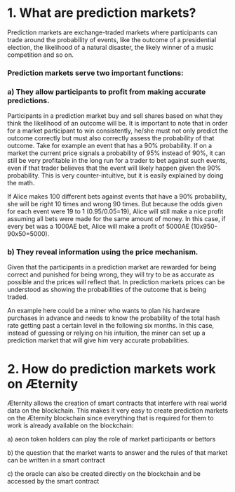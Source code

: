 # 1. What are prediction markets? #
Prediction markets are exchange-traded markets where participants can trade around the probability of events, like the outcome of a presidential election, the likelihood of a natural disaster, the likely winner of a music competition and so on.



### Prediction markets serve two important functions:

### a) They allow participants to profit from making accurate predictions.

Participants in a prediction market buy and sell shares based on what they think the likelihood of an outcome will be. 
It is important to note that in order for a market participant to win consistently, he/she must not only predict the outcome correctly but must also correctly assess the probability of that outcome.
Take for example an event that has a 90% probability. If on a market the current price signals a probability of 95% instead of 90%, it can still be very profitable in the long run for a trader to bet against such events, even if that trader believes that the event will likely happen given the 90% probability.
This is very counter-intuitive, but it is easily explained by doing the math.

If Alice makes 100 different bets against events that have a 90% probability, she will be right 10 times and wrong 90 times. But because the odds given for each event were 19 to 1 (0.95/0.05=19), Alice will still make a nice profit assuming all bets were made for the same amount of money. In this case, if every bet was a 1000AE bet, Alice will make a profit of  5000AE (10x950-90x50=5000).

### b) They reveal information using the price mechanism.
 
Given that the participants in a prediction market are rewarded for being correct and punished for being wrong, they will try to be as accurate as possible and the prices will reflect that. In prediction markets prices can be understood as showing the probabilities of the outcome that is being traded.

An example here could be a miner who wants to plan his hardware purchases in advance and needs to know the probability of the total hash rate getting past a certain level in the following six months. In this case, instead of guessing or relying on his intuition, the miner can set up a prediction market that will give him very accurate probabilities.

# 2. How do prediction markets work on Æternity
Æternity allows the creation of smart contracts that interfere with real world data on the blockchain. This makes it very easy to create prediction markets on the Æternity blockchain since everything that is required for them to work is already available on the blockchain:

a) aeon token holders can play the role of market participants or bettors

b) the question that the market wants to answer and the rules of that market can be written in a smart contract

c) the oracle can also be created directly on the blockchain and be accessed by the smart contract
